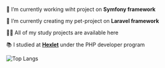 
🔭 I’m currently working wiht project on **Symfony framework**

🌱 I’m currently creating my pet-project on **Laravel framework**

👨‍💻 All of my study projects are available here

📚 I studied at **[Hexlet](https://ru.hexlet.io/u/riadev)** under the PHP developer program

![Top Langs](https://github-readme-stats.vercel.app/api/top-langs/?username=toridnc&theme=tokyonight)
